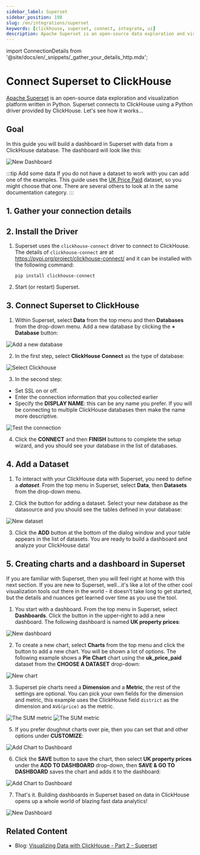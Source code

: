 ```yaml
---
sidebar_label: Superset
sidebar_position: 198
slug: /en/integrations/superset
keywords: [clickhouse, superset, connect, integrate, ui]
description: Apache Superset is an open-source data exploration and visualization platform.
---
```

import ConnectionDetails from '@site/docs/en/_snippets/_gather_your_details_http.mdx';

# Connect Superset to ClickHouse

<a href="https://superset.apache.org/" target="_blank">Apache Superset</a> is an open-source data exploration and visualization platform written in Python. Superset connects to ClickHouse using a Python driver provided by ClickHouse. Let's see how it works...

## Goal

In this guide you will build a dashboard in Superset with data from a ClickHouse database. The dashboard will look like this:

![New Dashboard](./images/superset_12.png)

:::tip Add some data
If you do not have a dataset to work with you can add one of the examples. This guide uses the [UK Price Paid](/docs/en/getting-started/example-datasets/uk-price-paid.md) dataset, so you might choose that one. There are several others to look at in the same documentation category.
:::

## 1. Gather your connection details
<ConnectionDetails />

## 2. Install the Driver

1. Superset uses the `clickhouse-connect` driver to connect to ClickHouse. The details of `clickhouse-connect` are at <a href="https://pypi.org/project/clickhouse-connect/" target="_blank">https://pypi.org/project/clickhouse-connect/</a> and it can be installed with the following command:

    ```console
    pip install clickhouse-connect
    ```

2. Start (or restart) Superset.

## 3. Connect Superset to ClickHouse

1. Within Superset, select **Data** from the top menu and then **Databases** from the drop-down menu. Add a new database by clicking the **+ Database** button:

![Add a new database](./images/superset_01.png)

2. In the first step, select **ClickHouse Connect** as the type of database:

![Select Clickhouse](./images/superset_02.png)

3. In the second step:
  - Set SSL on or off.
  - Enter the connection information that you collected earlier
  - Specify the **DISPLAY NAME**: this can be any name you prefer. If you will be connecting to multiple ClickHouse databases then make the name more descriptive.

![Test the connection](./images/superset_03.png)

4. Click the **CONNECT** and then **FINISH** buttons to complete the setup wizard, and you should see your database in the list of databases.

## 4. Add a Dataset

1. To interact with your ClickHouse data with Superset, you need to define a **_dataset_**. From the top menu in Superset, select **Data**, then **Datasets** from the drop-down menu.

2. Click the button for adding a dataset. Select your new database as the datasource and you should see the tables defined in your database:

![New dataset](./images/superset_04.png)


3. Click the **ADD** button at the bottom of the dialog window and your table appears in the list of datasets. You are ready to build a dashboard and analyze your ClickHouse data!


## 5.  Creating charts and a dashboard in Superset

If you are familiar with Superset, then you will feel right at home with this next section. If you are new to Superset, well...it's like a lot of the other cool visualization tools out there in the world - it doesn't take long to get started, but the details and nuances get learned over time as you use the tool.

1. You start with a dashboard. From the top menu in Superset, select **Dashboards**. Click the button in the upper-right to add a new dashboard. The following dashboard is named **UK property prices**:

![New dashboard](./images/superset_05.png)

2. To create a new chart, select **Charts** from the top menu and click the button to add a new chart. You will be shown a lot of options. The following example shows a **Pie Chart** chart using the **uk_price_paid** dataset from the **CHOOSE A DATASET** drop-down:

![New chart](./images/superset_06.png)

3. Superset pie charts need a **Dimension** and a **Metric**, the rest of the settings are optional. You can pick your own fields for the dimension and metric, this example uses the ClickHouse field `district` as the dimension and `AVG(price)` as the metric.

![The SUM metric](./images/superset_08.png)
![The SUM metric](./images/superset_09.png)

5. If you prefer doughnut charts over pie, then you can set that and other options  under **CUSTOMIZE**:

![Add Chart to Dashboard](./images/superset_10.png)

6. Click the **SAVE** button to save the chart, then select **UK property prices** under the **ADD TO DASHBOARD** drop-down, then **SAVE & GO TO DASHBOARD** saves the chart and adds it to the dashboard:

![Add Chart to Dashboard](./images/superset_11.png)

7. That's it. Building dashboards in Superset based on data in ClickHouse opens up a whole world of blazing fast data analytics!

![New Dashboard](./images/superset_12.png)

## Related Content

- Blog: [Visualizing Data with ClickHouse - Part 2 - Superset](https://clickhouse.com/blog/visualizing-data-with-superset)
